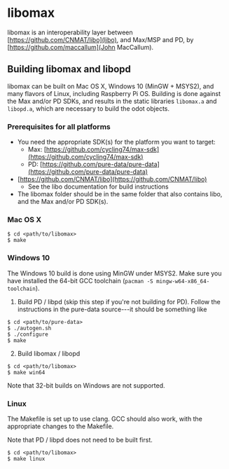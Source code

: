 # libomax

libomax is an interoperability layer between
[https://github.com/CNMAT/libo](libo), and Max/MSP and PD,
by [https://github.com/maccallum](John MacCallum).

## Building libomax and libopd

libomax can be built on Mac OS X, Windows 10 (MinGW + MSYS2), and many flavors
of Linux, including Raspberry Pi OS. Building is done against the Max
and/or PD SDKs, and results in the static libraries `libomax.a` and `libopd.a`,
which are necessary to build the odot objects.

### Prerequisites for all platforms

* You need the appropriate SDK(s) for the platform you want to target:
	* Max: [https://github.com/cycling74/max-sdk](https://github.com/cycling74/max-sdk)
	* PD: [https://github.com/pure-data/pure-data](https://github.com/pure-data/pure-data)
* [https://github.com/CNMAT/libo](https://github.com/CNMAT/libo)
	* See the libo documentation for build instructions
* The libomax folder should be in the same folder that also contains libo,
  and the Max and/or PD SDK(s).

### Mac OS X

```
$ cd <path/to/libomax>
$ make
```

### Windows 10

The Windows 10 build is done using MinGW under MSYS2. Make sure you have
installed the 64-bit GCC toolchain (`pacman -S mingw-w64-x86_64-toolchain`).

1. Build PD / libpd (skip this step if you're not building for PD). Follow the
instructions in the pure-data source---it should be something like

```
$ cd <path/to/pure-data>
$ ./autogen.sh
$ ./configure
$ make
```

2. Build libomax / libopd
```
$ cd <path/to/libomax>
$ make win64
```

Note that 32-bit builds on Windows are not supported.

### Linux

The Makefile is set up to use clang. GCC should also work, with the appropriate
changes to the Makefile.

Note that PD / libpd does not need to be built first.

```
$ cd <path/to/libomax>
$ make linux
```